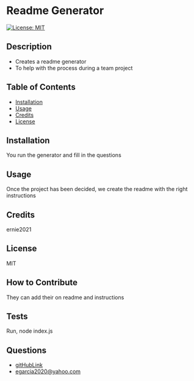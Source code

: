 
#  Readme Generator
[![License: MIT](https://img.shields.io/badge/License-MIT-yellow.svg)](https://opensource.org/licenses/MIT)
## Description
- Creates a readme generator 
-  To help with the process during a team project
## Table of Contents
- [Installation](#installation)
- [Usage](#usage)
- [Credits](#credits)
- [License](#license)
## Installation
 You run the generator and fill in the questions
## Usage
 Once the project has been decided, we create the readme with the right instructions
## Credits
ernie2021
## License
MIT
## How to Contribute
 They can add their on readme and instructions
## Tests
 Run, node index.js 
## Questions
* [gitHubLink](https://github.com/ernie2021)
* <a href="mailto:it-support@kth.se">egarcia2020@yahoo.com</a>